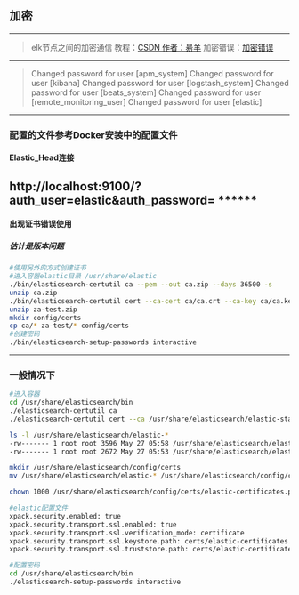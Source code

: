 ## 加密
***
>elk节点之间的加密通信
教程：[CSDN 作者：昜羊](https://blog.csdn.net/zyy247796143/article/details/125002405)
加密错误：[加密错误](https://blog.csdn.net/lanran_l/article/details/118409959)
---
>Changed password for user [apm_system]
Changed password for user [kibana]
Changed password for user [logstash_system]
Changed password for user [beats_system]
Changed password for user [remote_monitoring_user]
Changed password for user [elastic]
---
### 配置的文件参考Docker安装中的配置文件
#### Elastic_Head连接 
http://localhost:9100/?auth_user=elastic&auth_password= ******
---
#### 出现证书错误使用
##### 估计是版本问题
```bash
#使用另外的方式创建证书
#进入容器elastic目录 /usr/share/elastic
./bin/elasticsearch-certutil ca --pem --out ca.zip --days 36500 -s
unzip ca.zip
./bin/elasticsearch-certutil cert --ca-cert ca/ca.crt --ca-key ca/ca.key --pem --name za-test --out za-test.zip --days 36500 -s
unzip za-test.zip
mkdir config/certs
cp ca/* za-test/* config/certs
#创建密码
./bin/elasticsearch-setup-passwords interactive
```
---

### 一般情况下
```bash
#进入容器
cd /usr/share/elasticsearch/bin
./elasticsearch-certutil ca
./elasticsearch-certutil cert --ca /usr/share/elasticsearch/elastic-stack-ca.p12

ls -l /usr/share/elasticsearch/elastic-*                
-rw------- 1 root root 3596 May 27 05:58 /usr/share/elasticsearch/elastic-certificates.p12
-rw------- 1 root root 2672 May 27 05:53 /usr/share/elasticsearch/elastic-stack-ca.p12

mkdir /usr/share/elasticsearch/config/certs
mv /usr/share/elasticsearch/elastic-* /usr/share/elasticsearch/config/certs

chown 1000 /usr/share/elasticsearch/config/certs/elastic-certificates.p12

#elastic配置文件
xpack.security.enabled: true
xpack.security.transport.ssl.enabled: true
xpack.security.transport.ssl.verification_mode: certificate
xpack.security.transport.ssl.keystore.path: certs/elastic-certificates.p12
xpack.security.transport.ssl.truststore.path: certs/elastic-certificates.p12

#配置密码
cd /usr/share/elasticsearch/bin
./elasticsearch-setup-passwords interactive

```
